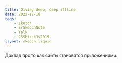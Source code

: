 ```yaml
---
title: Diving deep, deep offline
date: 2022-12-18
tags:
    - sketch
    - ErSketchNote
    - Talk
    - CSSMinskJs2019
layout: sketch.liquid
---
```


Доклад про то как сайты становятся приложениями.
